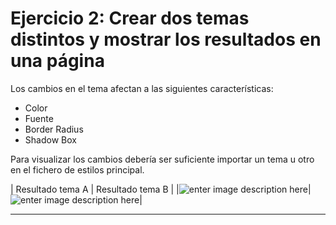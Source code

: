 # Ejercicio 2: Crear dos temas distintos y mostrar los resultados en una página

Los cambios en el tema afectan a las siguientes características: 

 - Color
 - Fuente 
 - Border Radius
 - Shadow Box
 
Para visualizar los cambios debería ser suficiente importar un tema u otro en el fichero de estilos principal.

| Resultado tema A | Resultado tema B  |
|![enter image description here](https://placehold.co/150x300)|![enter image description here](https://placehold.co/150x300)|

----



